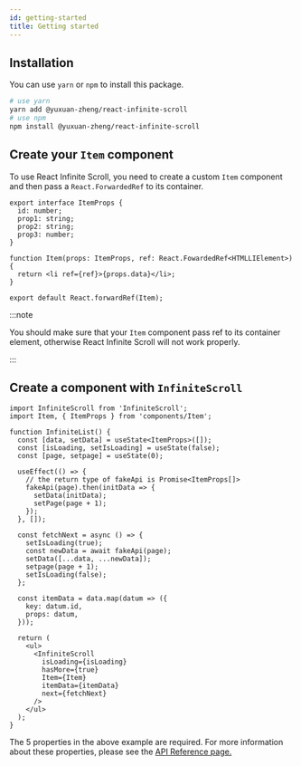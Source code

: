 ```yaml
---
id: getting-started
title: Getting started
---
```


## Installation

You can use `yarn` or `npm` to install this package.

```bash
# use yarn
yarn add @yuxuan-zheng/react-infinite-scroll
# use npm
npm install @yuxuan-zheng/react-infinite-scroll
```

## Create your `Item` component

To use React Infinite Scroll, you need to create a custom `Item` component and then pass a `React.ForwardedRef` to its container.

```tsx
export interface ItemProps {
  id: number;
  prop1: string;
  prop2: string;
  prop3: number;
}

function Item(props: ItemProps, ref: React.FowardedRef<HTMLLIElement>) {
  return <li ref={ref}>{props.data}</li>;
}

export default React.forwardRef(Item);
```

:::note

You should make sure that your `Item` component pass ref to its container element, otherwise React Infinite Scroll will not work properly.

:::

## Create a component with `InfiniteScroll`

```tsx
import InfiniteScroll from 'InfiniteScroll';
import Item, { ItemProps } from 'components/Item';

function InfiniteList() {
  const [data, setData] = useState<ItemProps>([]);
  const [isLoading, setIsLoading] = useState(false);
  const [page, setpage] = useState(0);

  useEffect(() => {
    // the return type of fakeApi is Promise<ItemProps[]>
    fakeApi(page).then(initData => {
      setData(initData);
      setPage(page + 1);
    });
  }, []);

  const fetchNext = async () => {
    setIsLoading(true);
    const newData = await fakeApi(page);
    setData([...data, ...newData]);
    setpage(page + 1);
    setIsLoading(false);
  };

  const itemData = data.map(datum => ({
    key: datum.id,
    props: datum,
  }));

  return (
    <ul>
      <InfiniteScroll
        isLoading={isLoading}
        hasMore={true}
        Item={Item}
        itemData={itemData}
        next={fetchNext}
      />
    </ul>
  );
}
```

The 5 properties in the above example are required. For more information about these properties, please see the [API Reference page.](api/infinite-scroll.md)
